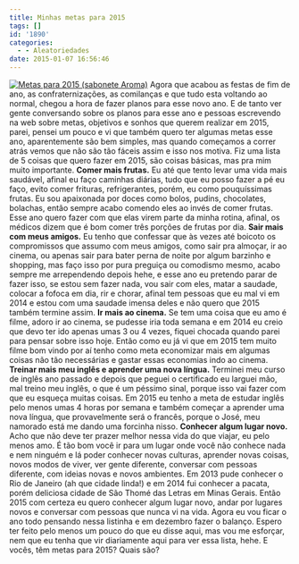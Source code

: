 ```yaml
---
title: Minhas metas para 2015
tags: []
id: '1890'
categories:
  - - Aleatoriedades
date: 2015-01-07 16:56:46
---
```


[![Metas para 2015 (sabonete Aroma)](http://natalia.blog.br/wp-content/uploads/2015/01/DSC03498-1024x768.jpg)](http://natalia.blog.br/wp-content/uploads/2015/01/DSC03498.jpg) Agora que acabou as festas de fim de ano, as confraternizações, as comilanças e que tudo esta voltando ao normal, chegou a hora de fazer planos para esse novo ano. E de tanto ver gente conversando sobre os planos para esse ano e pessoas escrevendo na web sobre metas, objetivos e sonhos que querem realizar em 2015, parei, pensei um pouco e vi que também quero ter algumas metas esse ano, aparentemente são bem simples, mas quando começamos a correr atrás vemos que não são tão fáceis assim e isso nos motiva. Fiz uma lista de 5 coisas que quero fazer em 2015, são coisas básicas, mas pra mim muito importante. **Comer mais frutas.** Eu até que tento levar uma vida mais saudável, afinal eu faço caminhas diárias, tudo que eu posso fazer a pé eu faço, evito comer frituras, refrigerantes, porém, eu como pouquíssimas frutas. Eu sou apaixonada por doces como bolos, pudins, chocolates, bolachas, então sempre acabo comendo eles ao invés de comer frutas. Esse ano quero fazer com que elas virem parte da minha rotina, afinal, os médicos dizem que é bom comer três porções de frutas por dia. **Sair mais com meus amigos.** Eu tenho que confessar que às vezes até boicoto os compromissos que assumo com meus amigos, como sair pra almoçar, ir ao cinema, ou apenas sair para bater perna de noite por algum barzinho e shopping, mas faço isso por pura preguiça ou comodismo mesmo, acabo sempre me arrependendo depois hehe, e esse ano eu pretendo parar de fazer isso, se estou sem fazer nada, vou sair com eles, matar a saudade, colocar a fofoca em dia, rir e chorar, afinal tem pessoas que eu mal vi em 2014 e estou com uma saudade imensa deles e não quero que 2015 também termine assim. **Ir mais ao cinema.** Se tem uma coisa que eu amo é filme, adoro ir ao cinema, se pudesse iria toda semana e em 2014 eu creio que devo ter ido apenas umas 3 ou 4 vezes, fiquei chocada quando parei para pensar sobre isso hoje. Então como eu já vi que em 2015 tem muito filme bom vindo por aí tenho como meta economizar mais em algumas coisas não tão necessárias e gastar essas economias indo ao cinema. **Treinar mais meu inglês e aprender uma nova língua.** Terminei meu curso de inglês ano passado e depois que peguei o certificado eu larguei mão, mal treino meu inglês, o que é um péssimo sinal, porque isso vai fazer com que eu esqueça muitas coisas. Em 2015 eu tenho a meta de estudar inglês pelo menos umas 4 horas por semana e também começar a aprender uma nova língua, que provavelmente será o francês, porque o José, meu namorado está me dando uma forcinha nisso. **Conhecer algum lugar novo.** Acho que não deve ter prazer melhor nessa vida do que viajar, eu pelo menos amo. É tão bom você ir para um lugar onde você não conhece nada e nem ninguém e lá poder conhecer novas culturas, aprender novas coisas, novos modos de viver, ver gente diferente, conversar com pessoas diferente, com ideias novas e novos ambientes. Em 2013 pude conhecer o Rio de Janeiro (ah que cidade linda!) e em 2014 fui conhecer a pacata, porém deliciosa cidade de São Thomé das Letras em Minas Gerais. Então 2015 com certeza eu quero conhecer algum lugar novo, andar por lugares novos e conversar com pessoas que nunca vi na vida. Agora eu vou ficar o ano todo pensando nessa listinha e em dezembro fazer o balanço. Espero ter feito pelo menos um pouco do que eu disse aqui, mas vou me esforçar, nem que eu tenha que vir diariamente aqui para ver essa lista, hehe. E vocês, têm metas para 2015? Quais são?